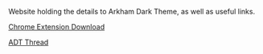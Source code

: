 Website holding the details to Arkham Dark Theme, as well as useful links.

<a href="https://chrome.google.com/webstore/detail/arkham-dark-theme/naojgmnbokfikkbkhkfoakecmhbjlnge">Chrome Extension Download</a>

<a href="http://arkhamnetwork.org/community/threads/adt-arkham-dark-theme.64974/">ADT Thread</a>

